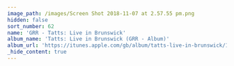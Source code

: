 ```yaml
---
image_path: /images/Screen Shot 2018-11-07 at 2.57.55 pm.png
hidden: false
sort_number: 62
name: 'GRR - Tatts: Live in Brunswick'
album_name: 'Tatts: Live in Brunswick (GRR - Album)'
album_url: 'https://itunes.apple.com/gb/album/tatts-live-in-brunswick/1313682672?app=music'
_hide_content: true
---
```


